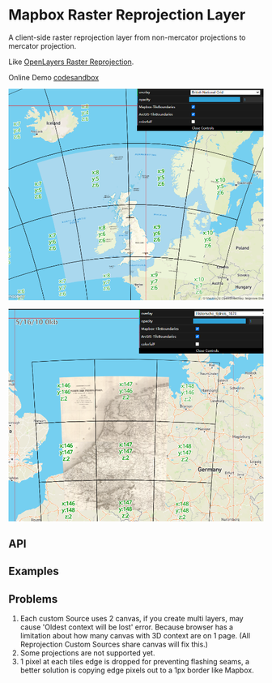 # Mapbox Raster Reprojection Layer

A client-side raster reprojection layer from non-mercator projections to mercator projection.

Like [OpenLayers Raster Reprojection](https://openlayers.org/en/latest/examples/reprojection.html).

Online Demo [codesandbox](https://codesandbox.io/p/github/BranZhang/Mapbox-Raster-Reprojection-Layer/csb-oig8h5/Mapbox-Raster-Reprojection-Layer?file=%2Fsrc%2Findex.js)

![](images/demo1.png)

![](images/demo2.png)

## API

## Examples

## Problems

1. Each custom Source uses 2 canvas, if you create multi layers, may cause 'Oldest context will be lost' error. Because browser has a limitation about how many canvas with 3D context are on 1 page. (All Reprojection Custom Sources share canvas will fix this.)
2. Some projections are not supported yet.
3. 1 pixel at each tiles edge is dropped for preventing flashing seams, a better solution is copying edge pixels out to a 1px border like Mapbox.